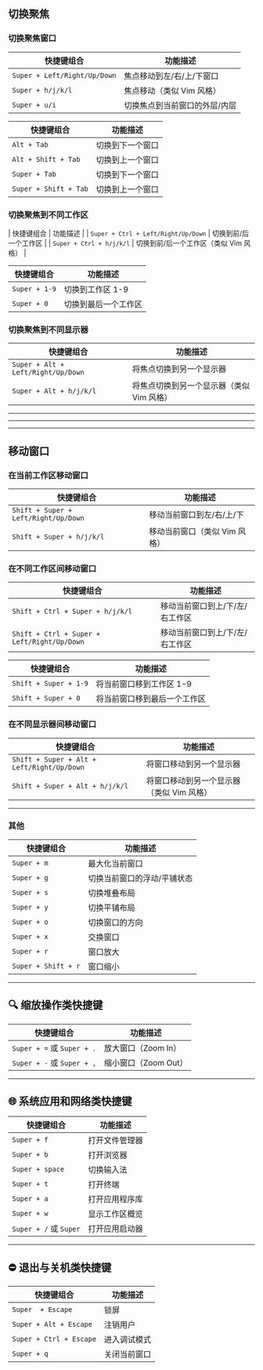 ## 切换聚焦

### 切换聚焦窗口
| 快捷键组合                        | 功能描述            |
| ---------------------------- | --------------- |
| `Super + Left/Right/Up/Down` | 焦点移动到左/右/上/下窗口  |
| `Super + h/j/k/l`            | 焦点移动（类似 Vim 风格） |
| `Super + u/i`                | 切换焦点到当前窗口的外层/内层 |

| 快捷键组合                 | 功能描述     |
| --------------------- | -------- |
| `Alt + Tab`           | 切换到下一个窗口 |
| `Alt + Shift + Tab`   | 切换到上一个窗口 |
| `Super + Tab`         | 切换到下一个窗口 |
| `Super + Shift + Tab` | 切换到上一个窗口 |




### 切换聚焦到不同工作区
| 快捷键组合                               | 功能描述                   |
| `Super + Ctrl + Left/Right/Up/Down` | 切换到前/后一个工作区            |
| `Super + Ctrl + h/j/k/l`            | 切换到前/后一个工作区（类似 Vim 风格） |

| 快捷键组合                               | 功能描述                   |
| ----------------------------------- | ---------------------- |
| `Super + 1-9`                       | 切换到工作区 1-9             |
| `Super + 0`                         | 切换到最后一个工作区             |




### 切换聚焦到不同显示器
| 快捷键组合                              | 功能描述                    |
| ---------------------------------- | ----------------------- |
| `Super + Alt + Left/Right/Up/Down` | 将焦点切换到另一个显示器            |
| `Super + Alt + h/j/k/l`            | 将焦点切换到另一个显示器（类似 Vim 风格） |


---

---

---

## 移动窗口

### 在当前工作区移动窗口
| 快捷键组合                                | 功能描述              |
| ------------------------------------ | ----------------- |
| `Shift + Super + Left/Right/Up/Down` | 移动当前窗口到左/右/上/下    |
| `Shift + Super + h/j/k/l`            | 移动当前窗口（类似 Vim 风格） |

### 在不同工作区间移动窗口
| 快捷键组合                               | 功能描述             |
| ----------------------------------- | ---------------- |
| `Shift + Ctrl + Super + h/j/k/l`            | 移动当前窗口到上/下/左/右工作区 |
| `Shift + Ctrl + Super + Left/Right/Up/Down` | 移动当前窗口到上/下/左/右工作区 |

| 快捷键组合                 | 功能描述           |
| --------------------- | -------------- |
| `Shift + Super + 1-9` | 将当前窗口移到工作区 1-9 |
| `Shift + Super + 0`   | 将当前窗口移到最后一个工作区 |


### 在不同显示器间移动窗口

| 快捷键组合                                      | 功能描述                    |
| ------------------------------------------ | ----------------------- |
| `Shift + Super + Alt + Left/Right/Up/Down` | 将窗口移动到另一个显示器            |
| `Shift + Super + Alt + h/j/k/l`            | 将窗口移动到另一个显示器（类似 Vim 风格） |




---

### 其他



| 快捷键组合               | 功能描述           |
| ------------------- | -------------- |
| `Super + m`         | 最大化当前窗口        |
| `Super + g`         | 切换当前窗口的浮动/平铺状态 |
| `Super + s`         | 切换堆叠布局         |
| `Super + y`         | 切换平铺布局         |
| `Super + o`         | 切换窗口的方向        |
| `Super + x`         | 交换窗口           |
| `Super + r`         | 窗口放大           |
| `Super + Shift + r` | 窗口缩小           |

---


## 🔍 缩放操作类快捷键

| 快捷键组合                     | 功能描述           |
| ------------------------- | -------------- |
| `Super + =` 或 `Super + .` | 放大窗口（Zoom In）  |
| `Super + -` 或 `Super + ,` | 缩小窗口（Zoom Out） |

---

## 🌐 系统应用和网络类快捷键

| 快捷键组合                 | 功能描述    |
| --------------------- | ------- |
| `Super + f`           | 打开文件管理器 |
| `Super + b`           | 打开浏览器   |
| `Super + space`       | 切换输入法   |
| `Super + t`           | 打开终端    |
| `Super + a`           | 打开应用程序库 |
| `Super + w`           | 显示工作区概览 |
| `Super + /` 或 `Super` | 打开应用启动器 |

---

## ⛔ 退出与关机类快捷键

| 快捷键组合                   | 功能描述   |
| ----------------------- | ------ |
| `Super  + Escape`  | 锁屏 |
| `Super + Alt + Escape`  | 注销用户   |
| `Super + Ctrl + Escape` | 进入调试模式 |
| `Super + q`             | 关闭当前窗口 |
